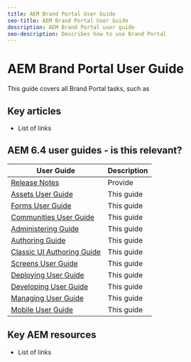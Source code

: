 ```yaml
---
title: AEM Brand Portal User Guide
seo-title: AEM Brand Portal User Guide
description: AEM Brand Portal user guide
seo-description: Describes how to use Brand Portal
---
```


# AEM Brand Portal User Guide

This guide covers all Brand Portal tasks, such as 

## Key articles

* List of links

## AEM 6.4 user guides - is this relevant?

| User Guide | Description |
|--- |---|
| [Release Notes](/help/release-notes/home.md)|Provide |
| [Assets User Guide](/help/assets/home.md) | This guide  |
| [Forms User Guide](/help/forms/home.md) | This guide |
| [Communities User Guide](/help/communities/home.md) | This guide  |
| [Administering Guide](/help/sites-administering/home.md) | This guide |
| [Authoring Guide](/help/sites-authoring/home.md) | This guide |
| [Classic UI Authoring Guide](/help/sites-classic-ui-authoring/home.md) | This guide  |
| [Screens User Guide](/help/screens/home.md) | This guide |
| [Deploying User Guide](/help/sites-deploying/home.md) | This guide  |
| [Developing User Guide](/help/sites-developing/home.md)|This guide|
| [Managing User Guide](/help/managing/home.md)|This guide |
| [Mobile User Guide](/help/mobile/home.md)|This guide |

## Key AEM resources

* List of links